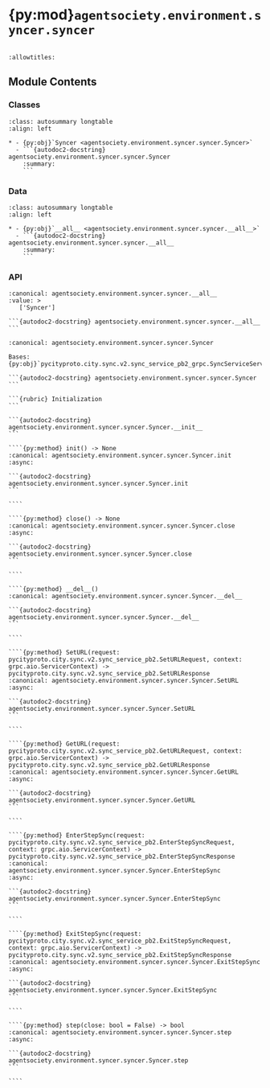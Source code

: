 # {py:mod}`agentsociety.environment.syncer.syncer`

```{py:module} agentsociety.environment.syncer.syncer
```

```{autodoc2-docstring} agentsociety.environment.syncer.syncer
:allowtitles:
```

## Module Contents

### Classes

````{list-table}
:class: autosummary longtable
:align: left

* - {py:obj}`Syncer <agentsociety.environment.syncer.syncer.Syncer>`
  - ```{autodoc2-docstring} agentsociety.environment.syncer.syncer.Syncer
    :summary:
    ```
````

### Data

````{list-table}
:class: autosummary longtable
:align: left

* - {py:obj}`__all__ <agentsociety.environment.syncer.syncer.__all__>`
  - ```{autodoc2-docstring} agentsociety.environment.syncer.syncer.__all__
    :summary:
    ```
````

### API

````{py:data} __all__
:canonical: agentsociety.environment.syncer.syncer.__all__
:value: >
   ['Syncer']

```{autodoc2-docstring} agentsociety.environment.syncer.syncer.__all__
```

````

`````{py:class} Syncer(addr: str)
:canonical: agentsociety.environment.syncer.syncer.Syncer

Bases: {py:obj}`pycityproto.city.sync.v2.sync_service_pb2_grpc.SyncServiceServicer`

```{autodoc2-docstring} agentsociety.environment.syncer.syncer.Syncer
```

```{rubric} Initialization
```

```{autodoc2-docstring} agentsociety.environment.syncer.syncer.Syncer.__init__
```

````{py:method} init() -> None
:canonical: agentsociety.environment.syncer.syncer.Syncer.init
:async:

```{autodoc2-docstring} agentsociety.environment.syncer.syncer.Syncer.init
```

````

````{py:method} close() -> None
:canonical: agentsociety.environment.syncer.syncer.Syncer.close
:async:

```{autodoc2-docstring} agentsociety.environment.syncer.syncer.Syncer.close
```

````

````{py:method} __del__()
:canonical: agentsociety.environment.syncer.syncer.Syncer.__del__

```{autodoc2-docstring} agentsociety.environment.syncer.syncer.Syncer.__del__
```

````

````{py:method} SetURL(request: pycityproto.city.sync.v2.sync_service_pb2.SetURLRequest, context: grpc.aio.ServicerContext) -> pycityproto.city.sync.v2.sync_service_pb2.SetURLResponse
:canonical: agentsociety.environment.syncer.syncer.Syncer.SetURL
:async:

```{autodoc2-docstring} agentsociety.environment.syncer.syncer.Syncer.SetURL
```

````

````{py:method} GetURL(request: pycityproto.city.sync.v2.sync_service_pb2.GetURLRequest, context: grpc.aio.ServicerContext) -> pycityproto.city.sync.v2.sync_service_pb2.GetURLResponse
:canonical: agentsociety.environment.syncer.syncer.Syncer.GetURL
:async:

```{autodoc2-docstring} agentsociety.environment.syncer.syncer.Syncer.GetURL
```

````

````{py:method} EnterStepSync(request: pycityproto.city.sync.v2.sync_service_pb2.EnterStepSyncRequest, context: grpc.aio.ServicerContext) -> pycityproto.city.sync.v2.sync_service_pb2.EnterStepSyncResponse
:canonical: agentsociety.environment.syncer.syncer.Syncer.EnterStepSync
:async:

```{autodoc2-docstring} agentsociety.environment.syncer.syncer.Syncer.EnterStepSync
```

````

````{py:method} ExitStepSync(request: pycityproto.city.sync.v2.sync_service_pb2.ExitStepSyncRequest, context: grpc.aio.ServicerContext) -> pycityproto.city.sync.v2.sync_service_pb2.ExitStepSyncResponse
:canonical: agentsociety.environment.syncer.syncer.Syncer.ExitStepSync
:async:

```{autodoc2-docstring} agentsociety.environment.syncer.syncer.Syncer.ExitStepSync
```

````

````{py:method} step(close: bool = False) -> bool
:canonical: agentsociety.environment.syncer.syncer.Syncer.step
:async:

```{autodoc2-docstring} agentsociety.environment.syncer.syncer.Syncer.step
```

````

`````
